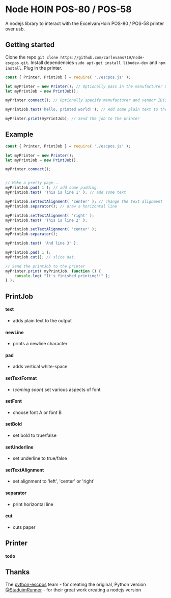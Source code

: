 Node HOIN POS-80 / POS-58
===========

A nodejs library to interact with the Excelvan/Hoin POS-80 / POS-58 printer over usb.


## Getting started

Clone the repo `git clone https://github.com/carlevans719/node-escpos.git`.
Install dependencies `sudo apt-get install libudev-dev` and `npm install`.
Plug in the printer.
```js
const { Printer, PrintJob } = require( './escpos.js' );

let myPrinter = new Printer(); // Optionally pass in the manufacturer & vendor ID(s)
let myPrintJob = new PrintJob();

myPrinter.connect(); // Optionally specify manufacturer and vendor ID(s) here too

myPrintJob.text('hello, printed world!'); // Add some plain text to the output

myPrinter.print(myPrintJob); // Send the job to the printer
```

## Example

```js
const { Printer, PrintJob } = require( './escpos.js' );

let myPrinter = new Printer();
let myPrintJob = new PrintJob();

myPrinter.connect();


// Make a pretty page...
myPrintJob.pad( 1 ); // add some padding
myPrintJob.text( 'This is line 1' ); // add some text

myPrintJob.setTextAlignment( 'center' ); // change the text alignment
myPrintJob.separator(); // draw a horizontal line

myPrintJob.setTextAlignment( 'right' );
myPrintJob.text( 'This is line 2' );

myPrintJob.setTextAlignment( 'center' );
myPrintJob.separator();

myPrintJob.text( 'And line 3' );

myPrintJob.pad( 1 );
myPrintJob.cut(); // slice dat.

// Send the printJob to the printer
myPrinter.print( myPrintJob, function () {
	console.log( "It's finished printing!!" );
} );
```

## PrintJob

#### text
- adds plain text to the output
#### newLine
- prints a newline character
#### pad
- adds vertical white-space
#### setTextFormat
- (_coming soon_) set various aspects of font
#### setFont
- choose font A or font B
#### setBold
- set bold to true/false
#### setUnderline
- set underline to true/false
#### setTextAlignment
- set alignment to 'left', 'center' or 'right'
#### separator
- print horizontal line
#### cut
- cuts paper


## Printer

#### todo



## Thanks

The [python-escpos][python-escpos] team - for creating the original, Python version
[@StaduimRunner][stadiumrunner] - for their great work creating a nodejs version


[python-escpos]: https://code.google.com/p/python-escpos
[stadiumrunner]: https://github.com/StadiumRunner
